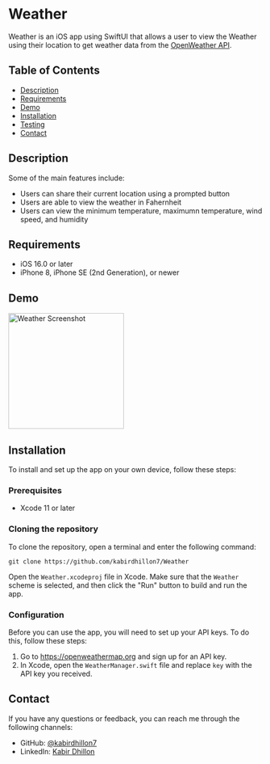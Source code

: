 # Weather
Weather is an iOS app using SwiftUI that allows a user to view the Weather using their location to get weather data from the [OpenWeather API](https://openweathermap.org/api).

## Table of Contents

- [Description](#description)
- [Requirements](#Requirements)
- [Demo](#demo)
- [Installation](#installation)
- [Testing](#testing)
- [Contact](#contact)

## Description

Some of the main features include:

- Users can share their current location using a prompted button
- Users are able to view the weather in Fahernheit
- Users can view the minimum temperature, maximumn temperature, wind speed, and humidity

## Requirements

- iOS 16.0 or later
- iPhone 8, iPhone SE (2nd Generation), or newer

## Demo
<img width="229" alt="Weather Screenshot" src="https://user-images.githubusercontent.com/74223402/216849884-bccc8f25-acd9-4ca9-8b3c-87399ee01dea.png">

## Installation

To install and set up the app on your own device, follow these steps:

### Prerequisites
- Xcode 11 or later

### Cloning the repository

To clone the repository, open a terminal and enter the following command:
```
git clone https://github.com/kabirdhillon7/Weather
```

Open the `Weather.xcodeproj` file in Xcode. Make sure that the `Weather` scheme is selected, and then click the "Run" button to build and run the app.

### Configuration

Before you can use the app, you will need to set up your API keys. To do this, follow these steps:

1. Go to https://openweathermap.org and sign up for an API key.
2. In Xcode, open the `WeatherManager.swift` file and replace `key` with the API key you received.

## Contact

If you have any questions or feedback, you can reach me through the following channels:

- GitHub: [@kabirdhillon7](https://github.com/kabirdhillon7)
- LinkedIn: [Kabir Dhillon](https://www.linkedin.com/in/kabirdhillon/)
